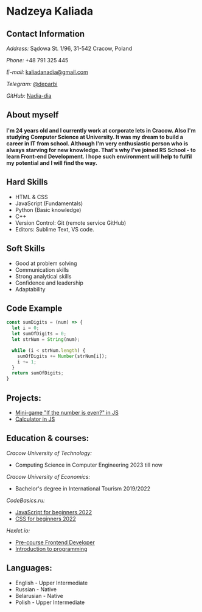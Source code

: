 # **Nadzeya Kaliada**

## **Contact Information**

*Address:* Sądowa St. 1/96, 31-542 Cracow, Poland

*Phone:* +48 791 325 445

*E-mail:* kaliadanadia@gmail.com

*Telegram:* [@deparbi](https://t.me/deparbi)

*GitHub:* [Nadia-dia](https://github.com/Nadia-dia)

## **About myself**

#### I'm 24 years old and I currently work at corporate lets in Cracow. Also I'm studying Computer Science at University. It was my dream to build a career in IT from school. Although I'm very enthusiastic person who is always starving for new knowledge. That's why I've joined RS School - to learn Front-end Development. I hope such environment will help to fulfil my potential and I will find the way.

## **Hard Skills**

* HTML & CSS
* JavaScript (Fundamentals)
* Python (Basic knowledge)
* C++
* Version Control: Git (remote service GitHub)
* Editors: Sublime Text, VS code.

## **Soft Skills**

* Good at problem solving
* Communication skills
* Strong analytical skills
* Confidence and leadership
* Adaptability

## **Code Example**

```javascript
const sumDigits = (num) => {
  let i = 0;
  let sumOfDigits = 0;
  let strNum = String(num);

  while (i < strNum.length) {
    sumOfDigits += Number(strNum[i]); 
    i += 1;
  }
  return sumOfDigits;
}
```
## **Projects:**

- [Mini-game "If the number is even?" in JS](https://codepen.io/Nadiadia/pen/bGMQbzJ)
- [Calculator in JS](https://codepen.io/Nadiadia/pen/MWGZpMq)

## **Education & courses:**

*Cracow University of Technology:*
  - Computing Science in Computer Engineering  2023 till now 

*Cracow University of Economics:*
  - Bachelor's degree in International Tourism 2019/2022  

*CodeBasics.ru:* 
  - [JavaScript for beginners 2022](https://code-basics.com/ru/languages/javascript)
  - [CSS for beginners 2022](https://code-basics.com/ru/languages/css) 

*Hexlet.io:* 
  - [Pre-course Frontend Developer](https://pre.hexlet.io/frontend/?utm_source=hexlet&utm_medium=referral&utm_campaign=base-frontend&utm_term=from_section_pre&roistat_visit=7719883&_gl=1*sssnug*_ga*ODI5NjA1NDMuMTY3OTMzOTQ3NA..*_ga_PM3R85EKHN*MTY3OTMzOTQ3My4xLjEuMTY3OTMzOTY0Ny40Ny4wLjA.#after)
  - [Introduction to programming](https://ru.hexlet.io/courses/introduction_to_programming)

## **Languages:**

* English - Upper Intermediate
* Russian - Native
* Belarusian - Native
* Polish - Upper Intermediate